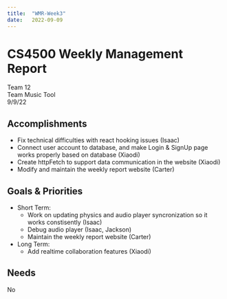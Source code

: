```yaml
---
title:  "WMR-Week3"
date:   2022-09-09
---
```

# CS4500 Weekly Management Report

Team 12 \
Team Music Tool \
9/9/22

## Accomplishments

- Fix technical difficulties with react hooking issues (Isaac)
- Connect user account to database, and make Login & SignUp page works properly based on database (Xiaodi)
- Create httpFetch to support data communication in the website (Xiaodi)
- Modify and maintain the weekly report website (Carter)

## Goals & Priorities

- Short Term:
  - Work on updating physics and audio player syncronization so it works constisently (Isaac)
  - Debug audio player (Isaac, Jackson)
  - Maintain the weekly report website (Carter)
- Long Term:
  - Add realtime collaboration features (Xiaodi)

## Needs

No
